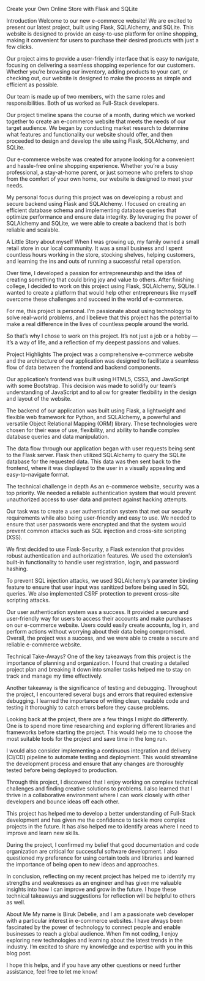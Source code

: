 Create your Own Online Store with Flask and SQLite

Introduction
Welcome to our new e-commerce website! We are excited to present our latest project, built using Flask, SQLAlchemy, and SQLite. This website is designed to provide an easy-to-use platform for online shopping, making it convenient for users to purchase their desired products with just a few clicks.

Our project aims to provide a user-friendly interface that is easy to navigate, focusing on delivering a seamless shopping experience for our customers. Whether you’re browsing our inventory, adding products to your cart, or checking out, our website is designed to make the process as simple and efficient as possible.

Our team is made up of two members, with the same roles and responsibilities. Both of us worked as Full-Stack developers.

Our project timeline spans the course of a month, during which we worked together to create an e-commerce website that meets the needs of our target audience. We began by conducting market research to determine what features and functionality our website should offer, and then proceeded to design and develop the site using Flask, SQLAlchemy, and SQLite.

Our e-commerce website was created for anyone looking for a convenient and hassle-free online shopping experience. Whether you’re a busy professional, a stay-at-home parent, or just someone who prefers to shop from the comfort of your own home, our website is designed to meet your needs.

My personal focus during this project was on developing a robust and secure backend using Flask and SQLAlchemy. I focused on creating an efficient database schema and implementing database queries that optimize performance and ensure data integrity. By leveraging the power of SQLAlchemy and SQLite, we were able to create a backend that is both reliable and scalable.

A Little Story about myself
When I was growing up, my family owned a small retail store in our local community. It was a small business and I spent countless hours working in the store, stocking shelves, helping customers, and learning the ins and outs of running a successful retail operation.

Over time, I developed a passion for entrepreneurship and the idea of creating something that could bring joy and value to others. After finishing college, I decided to work on this project using Flask, SQLAlchemy, SQLite. I wanted to create a platform that would help other entrepreneurs like myself overcome these challenges and succeed in the world of e-commerce.

For me, this project is personal. I‘m passionate about using technology to solve real-world problems, and I believe that this project has the potential to make a real difference in the lives of countless people around the world.

So that’s why I chose to work on this project. It’s not just a job or a hobby — it’s a way of life, and a reflection of my deepest passions and values.

Project Highlights
The project was a comprehensive e-commerce website and the architecture of our application was designed to facilitate a seamless flow of data between the frontend and backend components.

Our application’s frontend was built using HTML5, CSS3, and JavaScript with some Bootstrap. This decision was made to solidify our team’s understanding of JavaScript and to allow for greater flexibility in the design and layout of the website.

The backend of our application was built using Flask, a lightweight and flexible web framework for Python, and SQLAlchemy, a powerful and versatile Object Relational Mapping (ORM) library. These technologies were chosen for their ease of use, flexibility, and ability to handle complex database queries and data manipulation.

The data flow through our application began with user requests being sent to the Flask server. Flask then utilized SQLAlchemy to query the SQLite database for the requested data. This data was then sent back to the frontend, where it was displayed to the user in a visually appealing and easy-to-navigate format.

The technical challenge in depth
As an e-commerce website, security was a top priority. We needed a reliable authentication system that would prevent unauthorized access to user data and protect against hacking attempts.

Our task was to create a user authentication system that met our security requirements while also being user-friendly and easy to use. We needed to ensure that user passwords were encrypted and that the system would prevent common attacks such as SQL injection and cross-site scripting (XSS).

We first decided to use Flask-Security, a Flask extension that provides robust authentication and authorization features. We used the extension’s built-in functionality to handle user registration, login, and password hashing.

To prevent SQL injection attacks, we used SQLAlchemy’s parameter binding feature to ensure that user input was sanitized before being used in SQL queries. We also implemented CSRF protection to prevent cross-site scripting attacks.

Our user authentication system was a success. It provided a secure and user-friendly way for users to access their accounts and make purchases on our e-commerce website. Users could easily create accounts, log in, and perform actions without worrying about their data being compromised. Overall, the project was a success, and we were able to create a secure and reliable e-commerce website.

Technical Take-Aways?
One of the key takeaways from this project is the importance of planning and organization. I found that creating a detailed project plan and breaking it down into smaller tasks helped me to stay on track and manage my time effectively.

Another takeaway is the significance of testing and debugging. Throughout the project, I encountered several bugs and errors that required extensive debugging. I learned the importance of writing clean, readable code and testing it thoroughly to catch errors before they cause problems.

Looking back at the project, there are a few things I might do differently. One is to spend more time researching and exploring different libraries and frameworks before starting the project. This would help me to choose the most suitable tools for the project and save time in the long run.

I would also consider implementing a continuous integration and delivery (CI/CD) pipeline to automate testing and deployment. This would streamline the development process and ensure that any changes are thoroughly tested before being deployed to production.

Through this project, I discovered that I enjoy working on complex technical challenges and finding creative solutions to problems. I also learned that I thrive in a collaborative environment where I can work closely with other developers and bounce ideas off each other.

This project has helped me to develop a better understanding of Full-Stack development and has given me the confidence to tackle more complex projects in the future. It has also helped me to identify areas where I need to improve and learn new skills.

During the project, I confirmed my belief that good documentation and code organization are critical for successful software development. I also questioned my preference for using certain tools and libraries and learned the importance of being open to new ideas and approaches.

In conclusion, reflecting on my recent project has helped me to identify my strengths and weaknesses as an engineer and has given me valuable insights into how I can improve and grow in the future. I hope these technical takeaways and suggestions for reflection will be helpful to others as well.

About Me
My name is Biruk Debelie, and I am a passionate web developer with a particular interest in e-commerce websites. I have always been fascinated by the power of technology to connect people and enable businesses to reach a global audience. When I’m not coding, I enjoy exploring new technologies and learning about the latest trends in the industry. I’m excited to share my knowledge and expertise with you in this blog post.

I hope this helps, and if you have any other questions or need further assistance, feel free to let me know!
